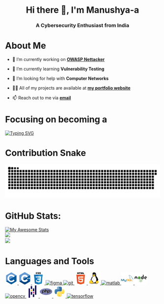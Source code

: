 <h1 align="center">Hi there 👋, I'm Manushya-a</h1>
<h3 align="center">A Cybersecurity Enthusiast from India</h3>

# About Me
- 🔭 I’m currently working on [**OWASP Nettacker**](https://github.com/OWASP/Nettacker)
- 🌱 I’m currently learning **Vulnerability Testing** 
- 🤝 I’m looking for help with **Computer Networks**
- 👨‍💻 All of my projects are available at [**my portfolio website**](https://manushya-a.github.io/Portfolio/)

- 📫 Reach out to me via [**email**](manav_2004@outlook.com) 

# Focusing on becoming a
[![Typing SVG](https://readme-typing-svg.demolab.com?font=Orbitron&weight=800&size=31&letterSpacing=0.5&duration=3000&pause=500&color=008F11&width=435&lines=SECURITY+ANALYST)]()

# Contribution Snake
<img src="https://raw.githubusercontent.com/JOURT1/JOURT1/output/snake.svg" alt="Snake animation" />



###
# GitHub Stats:
[![My Awesome Stats](https://awesome-github-stats.azurewebsites.net/user-stats/Manushya-a?cardType=github&theme=dark&preferLogin=true&Background=000000&Text=DDDDDD&Ring=DDDDDD&Border=038111)](https://git.io/awesome-stats-card)<br>
![](https://nirzak-streak-stats.vercel.app/?user=Manushya-a&theme=dark&hide_border=false)<br>
![](https://github-readme-stats.vercel.app/api/top-langs/?username=Manushya-a&theme=dark&hide_border=false&include_all_commits=false&count_private=false&layout=compact)

# Languages and Tools
<p align="left"> <a href="https://www.cprogramming.com/" target="_blank" rel="noreferrer"> <img src="https://raw.githubusercontent.com/devicons/devicon/master/icons/c/c-original.svg" alt="c" width="40" height="40"/> </a> <a href="https://www.w3schools.com/cpp/" target="_blank" rel="noreferrer"> <img src="https://raw.githubusercontent.com/devicons/devicon/master/icons/cplusplus/cplusplus-original.svg" alt="cplusplus" width="40" height="40"/> </a> <a href="https://www.w3schools.com/css/" target="_blank" rel="noreferrer"> <img src="https://raw.githubusercontent.com/devicons/devicon/master/icons/css3/css3-original-wordmark.svg" alt="css3" width="40" height="40"/> </a> <a href="https://www.figma.com/" target="_blank" rel="noreferrer"> <img src="https://www.vectorlogo.zone/logos/figma/figma-icon.svg" alt="figma" width="40" height="40"/> </a> <a href="https://git-scm.com/" target="_blank" rel="noreferrer"> <img src="https://www.vectorlogo.zone/logos/git-scm/git-scm-icon.svg" alt="git" width="40" height="40"/> </a> <a href="https://www.w3.org/html/" target="_blank" rel="noreferrer"> <img src="https://raw.githubusercontent.com/devicons/devicon/master/icons/html5/html5-original-wordmark.svg" alt="html5" width="40" height="40"/> </a> <a href="https://www.linux.org/" target="_blank" rel="noreferrer"> <img src="https://raw.githubusercontent.com/devicons/devicon/master/icons/linux/linux-original.svg" alt="linux" width="40" height="40"/> </a> <a href="https://www.mathworks.com/" target="_blank" rel="noreferrer"> <img src="https://upload.wikimedia.org/wikipedia/commons/2/21/Matlab_Logo.png" alt="matlab" width="40" height="40"/> </a> <a href="https://www.mysql.com/" target="_blank" rel="noreferrer"> <img src="https://raw.githubusercontent.com/devicons/devicon/master/icons/mysql/mysql-original-wordmark.svg" alt="mysql" width="40" height="40"/> </a> <a href="https://nodejs.org" target="_blank" rel="noreferrer"> <img src="https://raw.githubusercontent.com/devicons/devicon/master/icons/nodejs/nodejs-original-wordmark.svg" alt="nodejs" width="40" height="40"/> </a> <a href="https://opencv.org/" target="_blank" rel="noreferrer"> <img src="https://www.vectorlogo.zone/logos/opencv/opencv-icon.svg" alt="opencv" width="40" height="40"/> </a> <a href="https://pandas.pydata.org/" target="_blank" rel="noreferrer"> <img src="https://raw.githubusercontent.com/devicons/devicon/2ae2a900d2f041da66e950e4d48052658d850630/icons/pandas/pandas-original.svg" alt="pandas" width="40" height="40"/> </a> <a href="https://www.php.net" target="_blank" rel="noreferrer"> <img src="https://raw.githubusercontent.com/devicons/devicon/master/icons/php/php-original.svg" alt="php" width="40" height="40"/> </a> <a href="https://www.python.org" target="_blank" rel="noreferrer"> <img src="https://raw.githubusercontent.com/devicons/devicon/master/icons/python/python-original.svg" alt="python" width="40" height="40"/> </a> <a href="https://www.tensorflow.org" target="_blank" rel="noreferrer"> <img src="https://www.vectorlogo.zone/logos/tensorflow/tensorflow-icon.svg" alt="tensorflow" width="40" height="40"/> </a> </p>


<!-- Proudly created with GPRM ( https://gprm.itsvg.in ) -->
